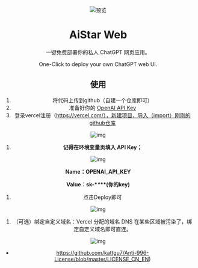 <div align="center">
<img src="./static/icon.svg" alt="预览"/>


<h1 align="center">AiStar Web</h1>

一键免费部署你的私人 ChatGPT 网页应用。

One-Click to deploy your own ChatGPT web UI.

## 使用

1. 将代码上传到github（自建一个仓库即可）
2. 准备好你的 [OpenAI API Key](https://platform.openai.com/account/api-keys)
3. 登录vercel注册（https://vercel.com/），新建项目，导入（import）刚刚的github仓库

![img](https://cdn.nlark.com/yuque/0/2023/png/22382235/1680185359919-b5126363-a267-45c4-9bfd-cab6620796a0.png)

1. **记得在环境变量页填入 API Key；**

![img](https://cdn.nlark.com/yuque/0/2023/png/22382235/1680185465370-86af9d54-89bd-48cf-a055-2325d6f5e314.png)

**Name：OPENAI_API_KEY** 

**Value：sk-\**\**\**(你的key)**

1. 点击Deploy即可

![img](https://cdn.nlark.com/yuque/0/2023/png/22382235/1680185550710-10db2715-b4c7-42d4-be57-9c51415403b5.png)

1. （可选）绑定自定义域名：Vercel 分配的域名 DNS 在某些区域被污染了，绑定自定义域名即可直连。

![img](https://cdn.nlark.com/yuque/0/2023/png/22382235/1680185593432-7275f322-eed7-40d9-90fb-85fedec06fbf.png)

- https://github.com/kattgu7/Anti-996-License/blob/master/LICENSE_CN_EN)
